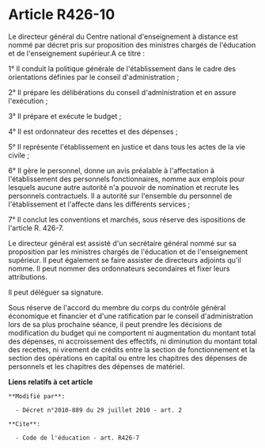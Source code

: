 # Article R426-10

Le directeur général du Centre national d'enseignement à distance est nommé par décret pris sur proposition des ministres
chargés de l'éducation et de l'enseignement supérieur.A ce titre : 

1° Il conduit la politique générale de l'établissement dans le cadre des orientations définies par le conseil
d'administration ; 

2° Il prépare les délibérations du conseil d'administration et en assure l'exécution ; 

3° Il prépare et exécute le budget ; 

4° Il est ordonnateur des recettes et des dépenses ; 

5° Il représente l'établissement en justice et dans tous les actes de la vie civile ; 

6° Il gère le personnel, donne un avis préalable à l'affectation à l'établissement des personnels fonctionnaires, nomme aux
emplois pour lesquels aucune autre autorité n'a pouvoir de nomination et recrute les personnels contractuels. Il a autorité
sur l'ensemble du personnel de l'établissement et l'affecte dans les différents services ; 

7° Il conclut les conventions et marchés, sous réserve des ispositions de l'article R. 426-7. 

Le directeur général est assisté d'un secrétaire général nommé sur sa proposition par les ministres chargés de l'éducation et
de l'enseignement supérieur. Il peut également se faire assister de directeurs adjoints qu'il nomme. Il peut nommer des
ordonnateurs secondaires et fixer leurs attributions. 

Il peut déléguer sa signature. 

Sous réserve de l'accord du membre du corps du contrôle général économique et financier et d'une ratification par le conseil
d'administration lors de sa plus prochaine séance, il peut prendre les décisions de modification du budget qui ne comportent
ni augmentation du montant total des dépenses, ni accroissement des effectifs, ni diminution du montant total des recettes,
ni virement de crédits entre la section de fonctionnement et la section des opérations en capital ou entre les chapitres des
dépenses de personnels et les chapitres des dépenses de matériel.

**Liens relatifs à cet article**

	**Modifié par**:

	  - Décret n°2010-889 du 29 juillet 2010 - art. 2

	**Cite**:

	  - Code de l'éducation - art. R426-7
